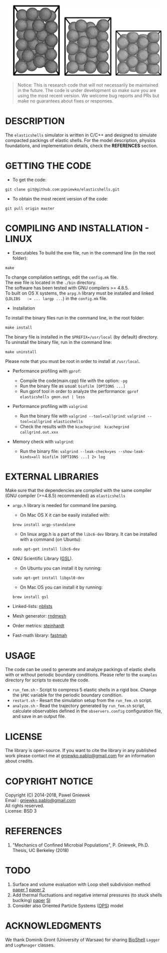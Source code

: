 ![Shells](./assets/Studium.jpeg)

>Notice: This is research code that will not necessarily be maintained in the future.
>The code is under development so make sure you are using the most recent version.
>We welcome bug reports and PRs but make no guarantees about fixes or responses.

DESCRIPTION
==================================================
The ```elasticshells``` simulator is written in C/C++ and designed to simulate compacted packings of elastic shells.
For the model description, physics foundations, and implementation details, check the **REFERENCES** section. 

GETTING THE CODE
==================================================
* To get the code:
```
git clone git@github.com:pgniewko/elasticshells.git
```

* To obtain the most recent version of the code:
```
git pull origin master
```

COMPILING AND INSTALLATION - LINUX
==================================================

* Executables
To build the exe file, run in the command line (in the root folder):
```
make
```
To change compilation settings, edit the `config.mk` file.  
The exe file is located in the `./bin` directory.  
The software has been tested with GNU compilers >= 4.8.5.    
To built on OS X systems, the `arpg.h` library must be installed and linked (`LDLIBS   := ... largp ...`) in the `config.mk` file.

* Installation

To install the binary files run in the command line, in the root folder:
```
make install
```

The binary file is installed in the `$PREFIX=/usr/local` (by default) directory.
To uninstall the binary file, run in the command line:
```
make uninstall
```
Please note that you must be root in order to install at `/usr/local`.

* Performance profiling with `gprof`:
    + Compile the code(main.cpp) file with the option: 
        `-pg`
    + Run the binary file as usual: 
        `biofilm [OPTIONS ...]`
    + Run gprof tool in order to analyze the performance:
        `gprof elasticshells gmon.out | less`

* Performance profiling with `valgrind`:
    + Run the binary file with `valgrind --tool=callgrind`:
        `valgrind --tool=callgrind elasticshells`
    + Check the results with the `kcachegrind`:
        ` kcachegrind callgrind.out.xxx`

* Memory check with `valgrind`:
    + Run the binary file:
        `valgrind --leak-check=yes --show-leak-kinds=all biofilm [OPTIONS ...] 2> log`

EXTERNAL LIBRARIES
================
Make sure that the dependencies are compiled with the same compiler (GNU compiler (>=4.8.5) recommended) as `elasticshells` 

* ```argp.h``` library is needed for command line parsing. 
  * On Mac OS X it can be easily installed with:
  ```
  brew install argp-standalone
  ```

  * On linux argp.h is a part of the ```libc6-dev``` library. It can be installed with a command (on Ubuntu):
  ```
  sudo apt-get install libc6-dev
  ```

* GNU Scientific Library ([GSL](http://www.gnu.org/software/gsl/)).
  * On Ubuntu you can install it by running:
  ```
  sudo apt-get install libgsl0-dev
  ```
  * On Mac OS you can install it by running:
  ```
  brew install gsl
  ```

* Linked-lists: [nblists](https://github.com/pgniewko/nblists)
* Mesh generator: [rndmesh](https://github.com/pgniewko/rndmesh)
* Order metrics: [steinhardt](https://github.com/pgniewko/steinhardt)
* Fast-math library: [fastmah](https://github.com/pgniewko/fastmath)

USAGE
=====
The code can be used to generate and analyze packings of elastic shells with or without periodic boundary conditions.
Please refer to the ```examples``` directory for scripts to execute the code. 

* ```run_fem.sh``` - Script to compress 5 elastic shells in a rigid box. Change the ```$PBC``` variable for the periodic boundary condition.
* ```restart.sh``` - Resart the simulation setup from the ```run_fem.sh``` script.
* ```analyze.sh``` - Read the trajectory generated by ```run_fem.sh``` script, calculate observables defined in the ```observers.config``` configuration file, and save in an output file.


LICENSE
=======
The library is open-source. If you want to cite the library in any published work please contact me at gniewko.pablo@gmail.com for an information about credits.

COPYRIGHT NOTICE
================
Copyright (C) 2014-2018, Pawel Gniewek  
Email : gniewko.pablo@gmail.com  
All rights reserved.  
License: BSD 3  

REFERENCES
==========
1. "Mechanics of Confined Microbial Populations", P. Gniewek, Ph.D. Thesis, UC Berkeley (2018)


TODO
=====
1. Surface and volume evaluation with Loop shell subdivision method [paper 1](https://github.com/pgniewko/elasticshells/blob/master/assets/peps/COS.2000.pdf) [paper 2](https://github.com/pgniewko/elasticshells/blob/master/assets/peps/FK.2006.pdf)       
2. Add thermal fluctuations and negative internal pressures (to stuck shells buclking) [paper](https://github.com/pgniewko/elasticshells/blob/master/assets/peps/SKB.2020.pdf) [SI](https://github.com/pgniewko/elasticshells/blob/master/assets/peps/SKB.2020-SI.pdf)          
3. Consider also Oriented Particle Systems ([OPS](https://github.com/pgniewko/elasticshells/blob/master/assets/peps/ST.1992-OPS.pdf)) model         


ACKNOWLEDGMENTS
===============
We thank Dominik Gront (University of Warsaw) for sharing [BioShell](http://bioshell.pl/) `Logger` and
`LogManager` classes.
